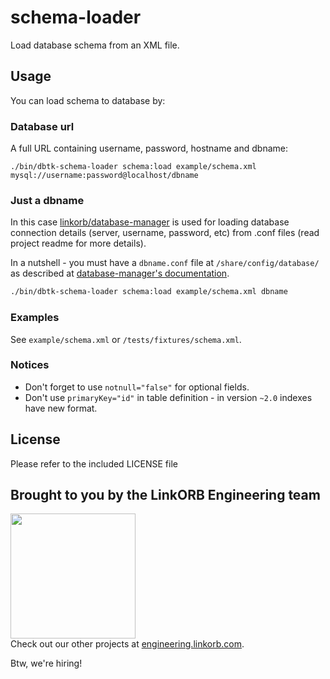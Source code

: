 schema-loader
=============

Load database schema from an XML file.

## Usage

You can load schema to database by:

### Database url

A full URL containing username, password, hostname and dbname:

```
./bin/dbtk-schema-loader schema:load example/schema.xml mysql://username:password@localhost/dbname
```

### Just a dbname

In this case [linkorb/database-manager](https://github.com/linkorb/database-manager) is used for loading database connection details (server, username, password, etc) from .conf files (read project readme for more details).

In a nutshell - you must have a `dbname.conf` file at `/share/config/database/` as described at [database-manager's documentation](https://github.com/linkorb/database-manager#database-configuration-files).

```bash
./bin/dbtk-schema-loader schema:load example/schema.xml dbname
```

### Examples

See `example/schema.xml` or `/tests/fixtures/schema.xml`.

### Notices

- Don't forget to use `notnull="false"` for optional fields.
- Don't use `primaryKey="id"` in table definition - in version `~2.0` indexes have new format.

## License
Please refer to the included LICENSE file

## Brought to you by the LinkORB Engineering team

<img src="http://www.linkorb.com/d/meta/tier1/images/linkorbengineering-logo.png" width="200px" /><br />
Check out our other projects at [engineering.linkorb.com](http://engineering.linkorb.com).

Btw, we're hiring!
